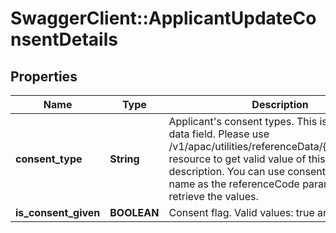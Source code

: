 # SwaggerClient::ApplicantUpdateConsentDetails

## Properties
Name | Type | Description | Notes
------------ | ------------- | ------------- | -------------
**consent_type** | **String** | Applicant&#x27;s consent types. This is a reference data field. Please use /v1/apac/utilities/referenceData/{consentType} resource to get valid value of this field with description. You can use consentType field name as the referenceCode parameter to retrieve the values. | [optional] 
**is_consent_given** | **BOOLEAN** | Consent flag. Valid values: true and false | [optional] 

